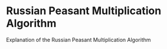 # Russian Peasant Multiplication Algorithm
Explanation of the Russian Peasant Multiplication Algorithm
